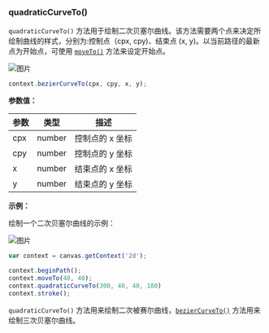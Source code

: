 ### quadraticCurveTo()

`quadraticCurveTo()` 方法用于绘制二次贝塞尔曲线。该方法需要两个点来决定所绘制曲线的样式，分别为:控制点（cpx, cpy)、结束点 (x, y)。以当前路径的最新点为开始点，可使用 [`moveTo()`](#moveTo) 方法来设定开始点。

![图片](/img/game/canvas/quadratic-001.png)

```js
context.bezierCurveTo(cpx, cpy, x, y);
```

**参数值：**

| 参数   |  类型| 描述             |
| ------|-------| ---------------|
| cpx   | number| 控制点的 x 坐标  |
| cpy   | number| 控制点的 y 坐标  |
| x     | number| 结束点的 x 坐标    |
| y     | number| 结束点的 y 坐标    |

**示例：**

绘制一个二次贝塞尔曲线的示例：

![图片](/img/game/canvas/quadratic-002.png)

```js
var context = canvas.getContext('2d');

context.beginPath();
context.moveTo(40, 40);
context.quadraticCurveTo(300, 40, 40, 180)
context.stroke();
```
`quadraticCurveTo()` 方法用来绘制二次被赛尔曲线，[`bezierCurveTo()`](#bezierCurveTo) 方法用来绘制三次贝塞尔曲线。
